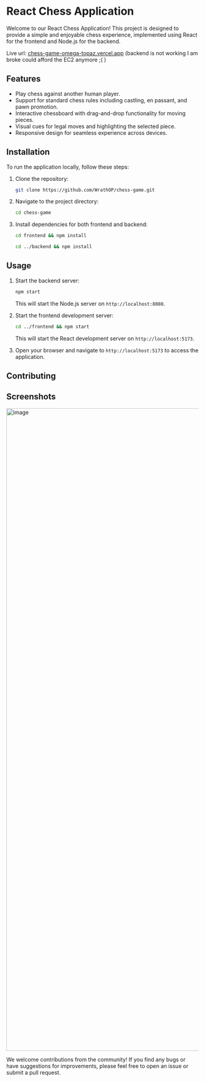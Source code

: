 # React Chess Application

Welcome to our React Chess Application! This project is designed to provide a simple and enjoyable chess experience, implemented using React for the frontend and Node.js for the backend.

Live url: [chess-game-omega-topaz.vercel.app](https://chess-game-omega-topaz.vercel.app/) (backend is not working I am broke could afford the EC2 anymore ;( )

## Features

- Play chess against another human player.
- Support for standard chess rules including castling, en passant, and pawn promotion.
- Interactive chessboard with drag-and-drop functionality for moving pieces.
- Visual cues for legal moves and highlighting the selected piece.
- Responsive design for seamless experience across devices.

## Installation

To run the application locally, follow these steps:

1. Clone the repository:

    ```bash
    git clone https://github.com/WrathOP/chess-game.git
    ```

2. Navigate to the project directory:

    ```bash
    cd chess-game
    ```

3. Install dependencies for both frontend and backend:

    ```bash
    cd frontend && npm install
    ```

    ```bash
    cd ../backend && npm install
    ```

## Usage

1. Start the backend server:

    ```bash
    npm start
    ```

   This will start the Node.js server on `http://localhost:8080`.

2. Start the frontend development server:

    ```bash
    cd ../frontend && npm start
    ```

   This will start the React development server on `http://localhost:5173`.

3. Open your browser and navigate to `http://localhost:5173` to access the application.

## Contributing


## Screenshots
<img width="1678" alt="image" src="https://github.com/user-attachments/assets/edd83395-d317-46d0-98bc-a6a1c04ef893">

We welcome contributions from the community! If you find any bugs or have suggestions for improvements, please feel free to open an issue or submit a pull request.


